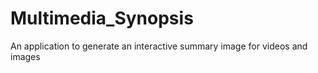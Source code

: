 # Multimedia_Synopsis
An application to generate an interactive summary image for videos and images
